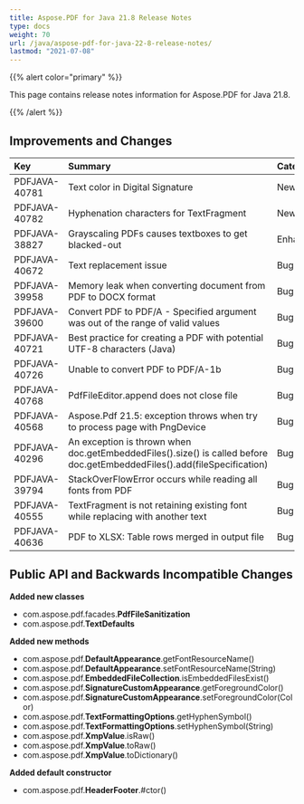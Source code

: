 ```yaml
---
title: Aspose.PDF for Java 21.8 Release Notes
type: docs
weight: 70
url: /java/aspose-pdf-for-java-22-8-release-notes/
lastmod: "2021-07-08"
---
```


{{% alert color="primary" %}}

This page contains release notes information for Aspose.PDF for Java 21.8.

{{% /alert %}}
## **Improvements and Changes**

|**Key**|**Summary**|**Category**|
| :- | :- | :- |
|PDFJAVA-40781|Text color in Digital Signature|New Feature|
|PDFJAVA-40782|Hyphenation characters for TextFragment|New Feature|
|PDFJAVA-38827|Grayscaling PDFs causes textboxes to get blacked-out|Enhancement|
|PDFJAVA-40672|Text replacement issue|Bug|
|PDFJAVA-39958|Memory leak when converting document from PDF to DOCX format|Bug|
|PDFJAVA-39600|Convert PDF to PDF/A - Specified argument was out of the range of valid values|Bug|
|PDFJAVA-40721|Best practice for creating a PDF with potential UTF-8 characters (Java)|Bug|
|PDFJAVA-40726|Unable to convert PDF to PDF/A-1b|Bug|
|PDFJAVA-40768|PdfFileEditor.append does not close file|Bug|
|PDFJAVA-40568|Aspose.Pdf 21.5: exception throws when try to process page with PngDevice|Bug|
|PDFJAVA-40296|An exception is thrown when doc.getEmbeddedFiles().size() is called before doc.getEmbeddedFiles().add(fileSpecification)|Bug|
|PDFJAVA-39794|StackOverFlowError occurs while reading all fonts from PDF|Bug|
|PDFJAVA-40555|TextFragment is not retaining existing font while replacing with another text|Bug|
|PDFJAVA-40636|PDF to XLSX: Table rows merged in output file|Bug|



## **Public API and Backwards Incompatible Changes**



**Added new classes** 
- com.aspose.pdf.facades.**PdfFileSanitization**
- com.aspose.pdf.**TextDefaults**

**Added new methods** 
- com.aspose.pdf.**DefaultAppearance**.getFontResourceName()
- com.aspose.pdf.**DefaultAppearance**.setFontResourceName(String)
- com.aspose.pdf.**EmbeddedFileCollection**.isEmbeddedFilesExist()
- com.aspose.pdf.**SignatureCustomAppearance**.getForegroundColor()
- com.aspose.pdf.**SignatureCustomAppearance**.setForegroundColor(Color)
- com.aspose.pdf.**TextFormattingOptions**.getHyphenSymbol()
- com.aspose.pdf.**TextFormattingOptions**.setHyphenSymbol(String)
- com.aspose.pdf.**XmpValue**.isRaw()
- com.aspose.pdf.**XmpValue**.toRaw()
- com.aspose.pdf.**XmpValue**.toDictionary()

**Added default constructor**
- com.aspose.pdf.**HeaderFooter**.#ctor()


